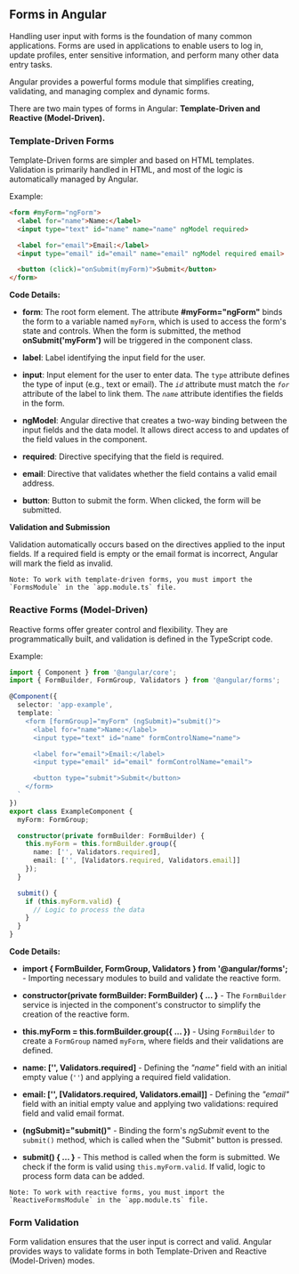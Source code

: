 ## Forms in Angular

Handling user input with forms is the foundation of many common applications. Forms are used in applications to enable users to log in, update profiles, enter sensitive information, and perform many other data entry tasks.  

Angular provides a powerful forms module that simplifies creating, validating, and managing complex and dynamic forms.

There are two main types of forms in Angular: **Template-Driven and Reactive (Model-Driven).**

### Template-Driven Forms

Template-Driven forms are simpler and based on HTML templates. Validation is primarily handled in HTML, and most of the logic is automatically managed by Angular.

Example:

```html
<form #myForm="ngForm">
  <label for="name">Name:</label>
  <input type="text" id="name" name="name" ngModel required>

  <label for="email">Email:</label>
  <input type="email" id="email" name="email" ngModel required email>

  <button (click)="onSubmit(myForm)">Submit</button>
</form>
```

**Code Details:**

- **form**: The root form element. The attribute **#myForm="ngForm"** binds the form to a variable named `myForm`, which is used to access the form's state and controls. When the form is submitted, the method **onSubmit('myForm')** will be triggered in the component class.

- **label**: Label identifying the input field for the user.

- **input**: Input element for the user to enter data. The `type` attribute defines the type of input (e.g., text or email). The *`id`* attribute must match the *`for`* attribute of the label to link them. The *`name`* attribute identifies the fields in the form.

- **ngModel**: Angular directive that creates a two-way binding between the input fields and the data model. It allows direct access to and updates of the field values in the component.

- **required**: Directive specifying that the field is required.

- **email**: Directive that validates whether the field contains a valid email address.

- **button**: Button to submit the form. When clicked, the form will be submitted.

**Validation and Submission**

Validation automatically occurs based on the directives applied to the input fields. If a required field is empty or the email format is incorrect, Angular will mark the field as invalid.

```text
Note: To work with template-driven forms, you must import the `FormsModule` in the `app.module.ts` file.
```

### Reactive Forms (Model-Driven)

Reactive forms offer greater control and flexibility. They are programmatically built, and validation is defined in the TypeScript code.

Example:

```typescript
import { Component } from '@angular/core';
import { FormBuilder, FormGroup, Validators } from '@angular/forms';

@Component({
  selector: 'app-example',
  template: `
    <form [formGroup]="myForm" (ngSubmit)="submit()">
      <label for="name">Name:</label>
      <input type="text" id="name" formControlName="name">

      <label for="email">Email:</label>
      <input type="email" id="email" formControlName="email">

      <button type="submit">Submit</button>
    </form>
  `
})
export class ExampleComponent {
  myForm: FormGroup;

  constructor(private formBuilder: FormBuilder) {
    this.myForm = this.formBuilder.group({
      name: ['', Validators.required],
      email: ['', [Validators.required, Validators.email]]
    });
  }

  submit() {
    if (this.myForm.valid) {
      // Logic to process the data
    }
  }
}
```

**Code Details:**

- **import { FormBuilder, FormGroup, Validators } from '@angular/forms';** - Importing necessary modules to build and validate the reactive form.

- **constructor(private formBuilder: FormBuilder) { ... }** - The `FormBuilder` service is injected in the component's constructor to simplify the creation of the reactive form.

- **this.myForm = this.formBuilder.group({ ... })** - Using `FormBuilder` to create a `FormGroup` named `myForm`, where fields and their validations are defined.

- **name: ['', Validators.required]** - Defining the *"name"* field with an initial empty value (`''`) and applying a required field validation.

- **email: ['', [Validators.required, Validators.email]]** - Defining the *"email"* field with an initial empty value and applying two validations: required field and valid email format.

- **(ngSubmit)="submit()"** - Binding the form's *ngSubmit* event to the `submit()` method, which is called when the "Submit" button is pressed.

- **submit() { ... }** - This method is called when the form is submitted. We check if the form is valid using `this.myForm.valid`. If valid, logic to process form data can be added.

```text
Note: To work with reactive forms, you must import the `ReactiveFormsModule` in the `app.module.ts` file.
```

### Form Validation

Form validation ensures that the user input is correct and valid. Angular provides ways to validate forms in both Template-Driven and Reactive (Model-Driven) modes.

